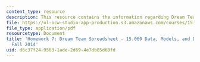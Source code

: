 ```yaml
---
content_type: resource
description: This resource contains the information regarding Dream Team Spreadsheet.
file: https://ol-ocw-studio-app-production.s3.amazonaws.com/courses/15-060-data-models-and-decisions-fall-2014/d6c37f2495631ade2d694e7db85d60fd_MIT15_060F14_HW7-Dream.pdf
file_type: application/pdf
resourcetype: Document
title: 'Homework 7: Dream Team Spreadsheet - 15.060 Data, Models, and Decisions -
  Fall 2014'
uid: d6c37f24-9563-1ade-2d69-4e7db85d60fd
---
```

